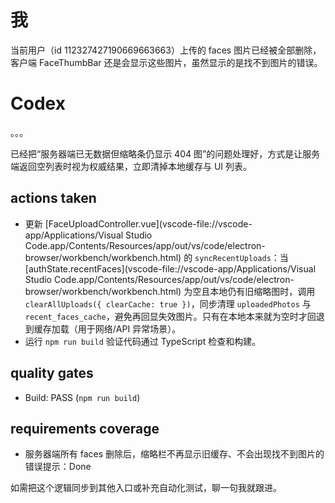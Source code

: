 # 我

当前用户（id 112327427190669663663）上传的 faces 图片已经被全部删除，客户端 FaceThumbBar 还是会显示这些图片，虽然显示的是找不到图片的错误。



# Codex

。。。

已经把“服务器端已无数据但缩略条仍显示 404 图”的问题处理好，方式是让服务端返回空列表时视为权威结果，立即清掉本地缓存与 UI 列表。

## actions taken

- 更新 [FaceUploadController.vue](vscode-file://vscode-app/Applications/Visual Studio Code.app/Contents/Resources/app/out/vs/code/electron-browser/workbench/workbench.html) 的 `syncRecentUploads`：当 [authState.recentFaces](vscode-file://vscode-app/Applications/Visual Studio Code.app/Contents/Resources/app/out/vs/code/electron-browser/workbench/workbench.html) 为空且本地仍有旧缩略图时，调用 `clearAllUploads({ clearCache: true })`，同步清理 `uploadedPhotos` 与 `recent_faces_cache`，避免再回显失效图片。只有在本地本来就为空时才回退到缓存加载（用于网络/API 异常场景）。
- 运行 `npm run build` 验证代码通过 TypeScript 检查和构建。

## quality gates

- Build: PASS (`npm run build`)

## requirements coverage

- 服务器端所有 faces 删除后，缩略栏不再显示旧缓存、不会出现找不到图片的错误提示：Done

如需把这个逻辑同步到其他入口或补充自动化测试，聊一句我就跟进。

